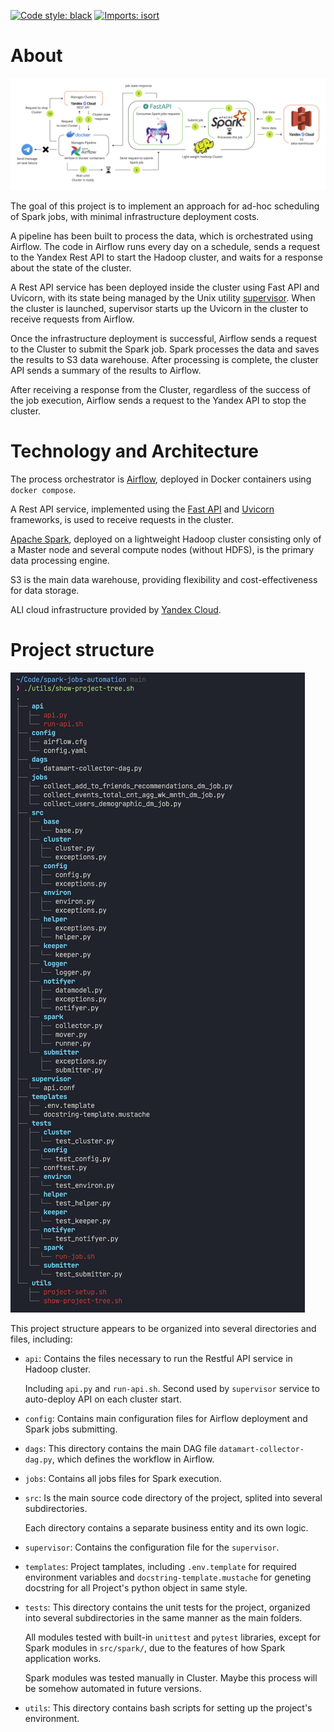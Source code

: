 [![Code style: black](https://img.shields.io/badge/code%20style-black-000000.svg)](https://github.com/psf/black) [![Imports: isort](https://img.shields.io/badge/%20imports-isort-%231674b1?style=flat&labelColor=ef8336)](https://pycqa.github.io/isort/)

# About

![schema](https://github.com/leonidee/spark-jobs-automation/blob/main/images/schema.png?raw=true)

The goal of this project is to implement an approach for ad-hoc scheduling of Spark jobs, with minimal infrastructure deployment costs.

A pipeline has been built to process the data, which is orchestrated using Airflow. The code in Airflow runs every day on a schedule, sends a request to the Yandex Rest API to start the Hadoop cluster, and waits for a response about the state of the cluster.

A Rest API service has been deployed inside the cluster using Fast API and Uvicorn, with its state being managed by the Unix utility [supervisor](https://github.com/Supervisor/supervisor). When the cluster is launched, supervisor starts up the Uvicorn in the cluster to receive requests from Airflow.

Once the infrastructure deployment is successful, Airflow sends a request to the Cluster to submit the Spark job. Spark processes the data and saves the results to S3 data warehouse. After processing is complete, the cluster API sends a summary of the results to Airflow.

After receiving a response from the Cluster, regardless of the success of the job execution, Airflow sends a request to the Yandex API to stop the cluster.

# Technology and Architecture

The process orchestrator is [Airflow](https://github.com/apache/airflow), deployed in Docker containers using `docker compose`.

A Rest API service, implemented using the [Fast API](https://github.com/tiangolo/fastapi) and [Uvicorn](https://github.com/encode/uvicorn) frameworks, is used to receive requests in the cluster.

[Apache Spark](https://github.com/apache/spark), deployed on a lightweight Hadoop cluster consisting only of a Master node and several compute nodes (without HDFS), is the primary data processing engine.

S3 is the main data warehouse, providing flexibility and cost-effectiveness for data storage.

ALl cloud infrastructure provided by [Yandex Cloud](https://cloud.yandex.com/en-ru/).

# Project structure

![project-tree](https://github.com/leonidee/spark-jobs-automation/blob/main/images/project-tree.png?raw=true)


This project structure appears to be organized into several directories and files, including:

- `api`: Contains the files necessary to run the Restful API service in Hadoop cluster.

    Including `api.py` and `run-api.sh`.
    Second used by `supervisor` service to auto-deploy API on each cluster start.

- `config`: Contains main configuration files for Airflow deployment and Spark jobs submitting.

- `dags`: This directory contains the main DAG file `datamart-collector-dag.py`, which defines the workflow in Airflow.

- `jobs`: Contains all jobs files for Spark execution.

- `src`: Is the main source code directory of the project, splited into several subdirectories.

    Each directory contains a separate business entity and its own logic.

- `supervisor`: Contains the configuration file for the `supervisor`.

- `templates`: Project tamplates, including `.env.template` for required environment variables and `docstring-template.mustache` for geneting docstring for all Project's python object in same style.

- `tests`: This directory contains the unit tests for the project, organized into several subdirectories in the same manner as the main folders.

    All modules tested with built-in `unittest` and `pytest` libraries, except for Spark modules in `src/spark/`, due to the features of how Spark application works.
    
    Spark modules was tested manually in Cluster. Maybe this process will be somehow automated in future versions.

- `utils`: This directory contains bash scripts for setting up the project's environment.
